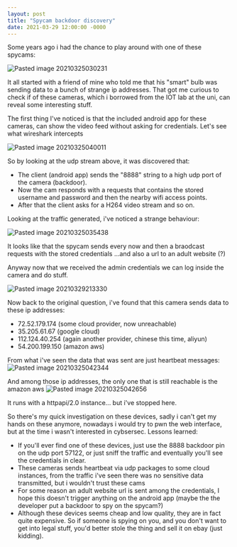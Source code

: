 ```yaml
---
layout: post
title: "Spycam backdoor discovery"
date: 2021-03-29 12:00:00 -0000
---
```


Some years ago i had the chance to play around with one of these spycams:

![Pasted image 20210325030231](https://user-images.githubusercontent.com/16488553/112903451-d0cef000-90e7-11eb-94b9-42b5d5e1e38a.png)


It all started with a friend of mine who told me that his "smart" bulb was sending data to a bunch of strange ip addresses.
That got me curious to check if of these cameras, which i borrowed from the IOT lab at the uni, can reveal some interesting stuff.

The first thing I've noticed is that the included android app for these cameras, can show the video feed without asking for credentials. Let's see what wireshark intercepts

![Pasted image 20210325040011](https://user-images.githubusercontent.com/16488553/112903489-dd534880-90e7-11eb-859e-54ecfaec18d9.png)


So by looking at the udp stream above, it was discovered that:
- The client (android app) sends the "8888" string to a high udp port of the camera (backdoor).
- Now the cam responds with a requests that contains the stored username and password and then the nearby wifi access points.
- After that the client asks for a H264 video stream and so on.

Looking at the traffic generated, i've noticed a strange behaviour:

![Pasted image 20210325035438](https://user-images.githubusercontent.com/16488553/112903525-e6441a00-90e7-11eb-9180-2431ed10c168.png)


It looks like that the spycam sends every now and then a braodcast requests with the stored credentials ...and also a url to an adult website (?)

Anyway now that we received the admin credentials we can log inside the camera and do stuff.

![Pasted image 20210329213330](https://user-images.githubusercontent.com/16488553/112903534-eba16480-90e7-11eb-8fae-0679bc00797c.png)


Now back to the original question, i've found that this camera sends data to these ip addresses:

- 72.52.179.174 (some cloud  provider, now unreachable)
- 35.205.61.67 (google cloud)
- 112.124.40.254 (again another provider, chinese this time, aliyun)
- 54.200.199.150 (amazon aws)

From what i've seen the data that was sent are just heartbeat messages:
![Pasted image 20210325042344](https://user-images.githubusercontent.com/16488553/112903550-f0feaf00-90e7-11eb-9abd-ea1081a29c47.png)


And among those ip addresses, the only one that is still reachable is the amazon aws
![Pasted image 20210325042656](https://user-images.githubusercontent.com/16488553/112903561-f5c36300-90e7-11eb-9aec-6533e868fabd.png)


It runs with a httpapi/2.0 instance... but i've stopped here.

So there's my quick investigation on these devices, sadly i can't get my hands on these anymore, nowadays i would try to pwn the web interface, but at the time i wasn't interested in cybsersec. Lessons learned:

- If you'll ever find one of these devices, just use the 8888 backdoor pin on the udp port 57122, or just sniff the traffic and eventually you'll see the credentials in clear.
- These cameras sends heartbeat via udp packages to some cloud instances, from the traffic i've seen there was no sensitive data transmitted, but i wouldn't trust these cams
- For some reason an adult website url is sent among the credentials, I hope this doesn't trigger anything on the android app (maybe the the developer put a backdoor to spy on the spycam?)
-  Although these devices seems cheap and low quality, they are in fact quite expensive. So if someone is spying on you, and you don't want to get into legal stuff, you'd better stole the thing and sell it on ebay (just kidding).
